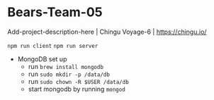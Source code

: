 # Bears-Team-05
Add-project-description-here | Chingu Voyage-6 | https://chingu.io/

`npm run client`
`npm run server`

- MongoDB set up
  - run `brew install mongodb`
  - run `sudo mkdir -p /data/db`
  - run `sudo chown -R $USER /data/db`
  - start mongodb by running `mongod`